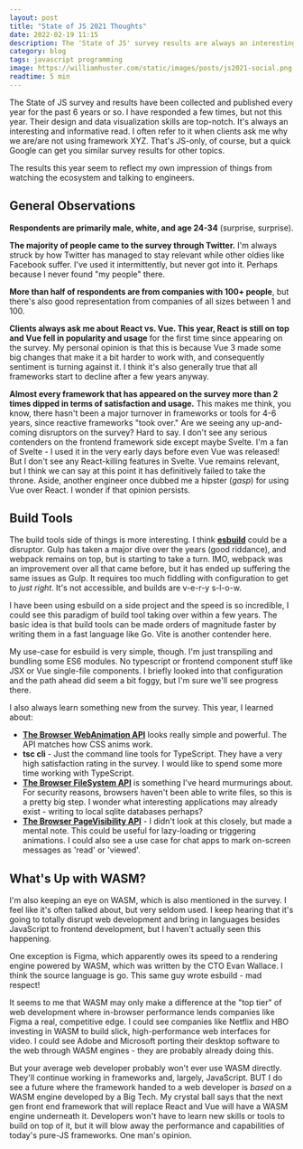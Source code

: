 ```yaml
---
layout: post
title: "State of JS 2021 Thoughts"
date: 2022-02-19 11:15
description: The 'State of JS' survey results are always an interesting and informative read - my observations and TILs.
category: blog
tags: javascript programming
image: https://williamhuster.com/static/images/posts/js2021-social.png
readtime: 5 min
---
```


The State of JS survey and results have been collected and published every year for the past 6 years or so. I have responded a few times, but not this year. Their design and data visualization skills are top-notch. It's always an interesting and informative read. I often refer to it when clients ask me why we are/are not using framework XYZ. That's JS-only, of course, but a quick Google can get you similar survey results for other topics.

The results this year seem to reflect my own impression of things from watching the ecosystem and talking to engineers.

## General Observations

**Respondents are primarily male, white, and age 24-34** (surprise, surprise).

**The majority of people came to the survey through Twitter.** I'm always struck by how Twitter has managed to stay relevant while other oldies like Facebook suffer. I've used it intermittently, but never got into it. Perhaps because I never found "my people" there.

**More than half of respondents are from companies with 100+ people**, but there's also good representation from companies of all sizes between 1 and 100.

**Clients always ask me about React vs. Vue. This year, React is still on top and Vue fell in popularity and usage** for the first time since appearing on the survey. My personal opinion is that this is because Vue 3 made some big changes that make it a bit harder to work with, and consequently sentiment is turning against it. I think it's also generally true that all frameworks start to decline after a few years anyway.

**Almost every framework that has appeared on the survey more than 2 times dipped in terms of satisfaction and usage.** This makes me think, you know, there hasn't been a major turnover in frameworks or tools for 4-6 years, since reactive frameworks "took over." Are we seeing any up-and-coming disruptors on the survey? Hard to say. I don't see any serious contenders on the frontend framework side except maybe Svelte. I'm a fan of Svelte - I used it in the very early days before even Vue was released! But I don't see any React-killing features in Svelte. Vue remains relevant, but I think we can say at this point it has definitively failed to take the throne. Aside, another engineer once dubbed me a hipster (_gasp_) for using Vue over React. I wonder if that opinion persists.

## Build Tools

The build tools side of things is more interesting. I think **[esbuild](https://github.com/evanw/esbuild)** could be a disruptor. Gulp has taken a major dive over the years (good riddance), and webpack remains on top, but is starting to take a turn. IMO, webpack was an improvement over all that came before, but it has ended up suffering the same issues as Gulp. It requires too much fiddling with configuration to get to _just right_. It's not accessible, and builds are v-e-r-y s-l-o-w.

I have been using esbuild on a side project and the speed is so incredible, I could see this paradigm of build tool taking over within a few years. The basic idea is that build tools can be made orders of magnitude faster by writing them in a fast language like Go. Vite is another contender here.

My use-case for esbuild is very simple, though. I'm just transpiling and bundling some ES6 modules. No typescript or frontend component stuff like JSX or Vue single-file components. I briefly looked into that configuration and the path ahead did seem a bit foggy, but I'm sure we'll see progress there.

I also always learn something new from the survey. This year, I learned about:

- **[The Browser WebAnimation API](https://developer.mozilla.org/en-US/docs/Web/API/Web_Animations_API/Using_the_Web_Animations_API)** looks really simple and powerful. The API matches how CSS anims work.
- **tsc cli** - Just the command line tools for TypeScript. They have a very high satisfaction rating in the survey. I would like to spend some more time working with TypeScript.
- **[The Browser FileSystem API](https://developer.mozilla.org/en-US/docs/Web/API/FileSystem)** is something I've heard murmurings about. For security reasons, browsers haven't been able to write files, so this is a pretty big step. I wonder what interesting applications may already exist - writing to local sqlite databases perhaps?
- **[The Browser PageVisibility API](https://developer.mozilla.org/en-US/docs/Web/API/Page_Visibility_API)** - I didn't look at this closely, but made a mental note. This could be useful for lazy-loading or triggering animations. I could also see a use case for chat apps to mark on-screen messages as 'read' or 'viewed'.

## What's Up with WASM?

I'm also keeping an eye on WASM, which is also mentioned in the survey. I feel like it's often talked about, but very seldom used. I keep hearing that it's going to totally disrupt web development and bring in languages besides JavaScript to frontend development, but I haven't actually seen this happening.

One exception is Figma, which apparently owes its speed to a rendering engine powered by WASM, which was written by the CTO Evan Wallace. I think the source language is go. This same guy wrote esbuild - mad respect!

It seems to me that WASM may only make a difference at the "top tier" of web development where in-browser performance lends companies like Figma a real, competitive edge. I could see companies like Netflix and HBO investing in WASM to build slick, high-performance web interfaces for video. I could see Adobe and Microsoft porting their desktop software to the web through WASM engines - they are probably already doing this.

But your average web developer probably won't ever use WASM directly. They'll continue working in frameworks and, largely, JavaScript. BUT I do see a future where the framework handed to a web developer is _based_ on a WASM engine developed by a Big Tech. My crystal ball says that the next gen front end framework that will replace React and Vue will have a WASM engine underneath it. Developers won't have to learn new skills or tools to build on top of it, but it will blow away the performance and capabilities of today's pure-JS frameworks. One man's opinion.
